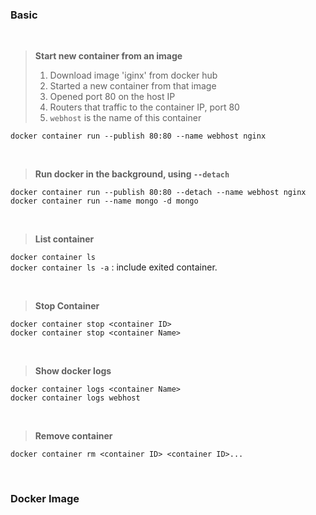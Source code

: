 ### Basic

<br>

> **Start new container from an image** 
> 1. Download image 'iginx' from docker hub
> 2. Started a new container from that image
> 3. Opened port 80 on the host IP
> 4. Routers that traffic to the container IP, port 80
> 5. `webhost` is the name of this container

`docker container run --publish 80:80 --name webhost nginx`

<br>

> **Run docker in the background, using `--detach`**
> 

`docker container run --publish 80:80 --detach --name webhost nginx ` <br>
`docker container run --name mongo -d mongo`

<br>

> **List container**
> 
`docker container ls` <br>
`docker container ls -a` : include exited container.

<br>

> **Stop Container**
> 
`docker container stop <container ID>` <br>
`docker container stop <container Name>`

<br>


> **Show docker logs**
> 
`docker container logs <container Name>` <br>
`docker container logs webhost`

<br>

> **Remove container**
> 
`docker container rm <container ID> <container ID>...`

<br>


### Docker Image


